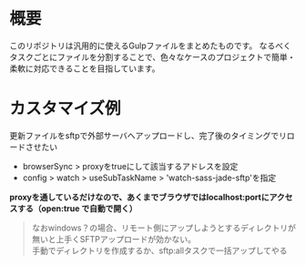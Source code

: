 # 概要

このリポジトリは汎用的に使えるGulpファイルをまとめたものです。
なるべくタスクごとにファイルを分割することで、色々なケースのプロジェクトで簡単・柔軟に対応できることを目指しています。


# カスタマイズ例

更新ファイルをsftpで外部サーバへアップロードし、完了後のタイミングでリロードさせたい

- browserSync > proxyをtrueにして該当するアドレスを設定
- config > watch > useSubTaskName > 'watch-sass-jade-sftp'を指定

**proxyを通しているだけなので、あくまでブラウザではlocalhost:portにアクセスする（open:true で自動で開く）**  

> なおwindows？の場合、リモート側にアップしようとするディレクトリが無いと上手くSFTPアップロードが効かない。  
> 手動でディレクトリを作成するか、sftp:allタスクで一括アップしてやる
